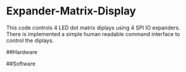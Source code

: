 # Expander-Matrix-Display
This code controls 4 LED dot matrix diplays using 4 SPI IO expanders. There is implemented a simple human readable command interface to control the diplays.

##Hardware


##Software
